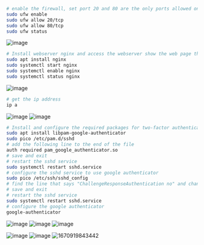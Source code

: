 ```bash
# enable the firewall, set port 20 and 80 are the only ports allowed on the network, then check the status of the network.
sudo ufw enable
sudo ufw allow 20/tcp
sudo ufw allow 80/tcp
sudo ufw status
```
![image](https://user-images.githubusercontent.com/39824083/207233069-118fb797-cf95-4807-b148-1b134afda57a.png)

```bash
# Install webserver nginx and access the webserver show the web page that you created.
sudo apt install nginx
sudo systemctl start nginx
sudo systemctl enable nginx
sudo systemctl status nginx
```
![image](https://user-images.githubusercontent.com/39824083/207233987-7e141f7a-2393-452b-a826-ea533f25c662.png)

```bash
# get the ip address
ip a
```
![image](https://user-images.githubusercontent.com/39824083/207249356-ef44dd43-42e1-43e2-9261-207b14a22b08.png)
![image](https://user-images.githubusercontent.com/39824083/207250893-a341af9a-a94c-40c5-a15b-4e29e7ca4cf7.png)

```bash
# Install and configure the required packages for two-factor authentication using google authenticator pam module
sudo apt install libpam-google-authenticator
sudo pico /etc/pam.d/sshd
# add the following line to the end of the file
auth required pam_google_authenticator.so
# save and exit
# restart the sshd service
sudo systemctl restart sshd.service
# configure the sshd service to use google authenticator
sudo pico /etc/ssh/sshd_config
# find the line that says "ChallengeResponseAuthentication no" and change it to "ChallengeResponseAuthentication yes"
# save and exit
# restart the sshd service
sudo systemctl restart sshd.service
# configure the google authenticator
google-authenticator
```
![image](https://user-images.githubusercontent.com/39824083/207256931-02557dbf-65aa-4858-ab55-46c59d03d84b.png)
![image](https://user-images.githubusercontent.com/39824083/207258033-fde4c51e-ee1d-4008-a961-7ca9b827d962.png)
![image](https://user-images.githubusercontent.com/39824083/207258712-d2586c18-6294-434a-92ed-88b0c5304a0c.png)

![image](https://user-images.githubusercontent.com/39824083/207258880-cfdb29d1-e812-4ad4-91d9-717a5de55f7b.png)
![image](https://user-images.githubusercontent.com/39824083/207260161-8b165587-dbe6-4f90-8a3f-4389af40d2cf.png)
![1670919843442](https://user-images.githubusercontent.com/39824083/207264865-08ed6f48-cc05-4237-8291-663ac9f7cc33.JPEG)
